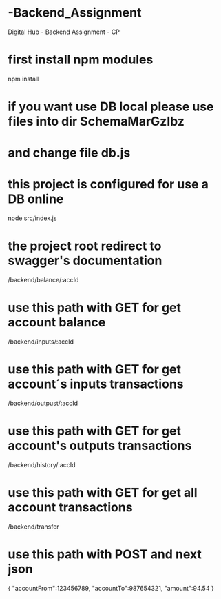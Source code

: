 # -Backend_Assignment
Digital Hub - Backend Assignment - CP
 
# first install npm modules
npm install

# if you want use DB local please use files into dir SchemaMarGzIbz
# and change file db.js 
# this project is configured for use a DB online 
node src/index.js

# the project root redirect to swagger's documentation

/backend/balance/:accId
# use this path with GET for get account balance 

/backend/inputs/:accId
# use this path with GET for get account´s inputs transactions

/backend/outpust/:accId
# use this path with GET for get account's outputs transactions

/backend/history/:accId
# use this path with GET for get all account transactions 

/backend/transfer
# use this path with POST and next json 

{
 "accountFrom":123456789,
 "accountTo":987654321,
 "amount":94.54
}
